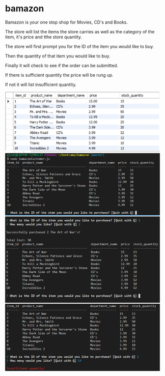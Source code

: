 # bamazon
Bamazon is your one stop shop for Movies, CD's and Books.

The store will list the items the store carries as well as the category of the item, it's price and tthe store quantity.

The store will first prompt you for the ID of the item you would like to buy.

Then the quantity of that item you would like to buy.

Finally it will check to see if the order can be submitted.

If there is sufficient quantity the price will be rung up.

If not it will list insufficient quantity.



![SQL](images/SQL_Table.PNG)
![Node_Table](images/node_table.PNG)
![Purchase](images/Purchase_node.PNG)
![Insufficienty_Quantity](images/InsufficientQuantity.PNG)
